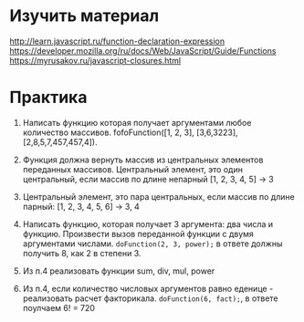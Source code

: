 # Изучить материал

http://learn.javascript.ru/function-declaration-expression
https://developer.mozilla.org/ru/docs/Web/JavaScript/Guide/Functions
https://myrusakov.ru/javascript-closures.html

# Практика

1) Написать функцию которая получает аргументами любое количество массивов. fofoFunction([1, 2, 3], [3,6,3223], [2,8,5,7,457,457,4]).

2) Функция должна вернуть массив из центральных элементов переданных массивов.
Центральный элемент, это один центральный, если массив по длине непарный [1, 2, 3, 4, 5] -> 3

3) Центральный элемент, это пара центральных, если массив по длине парный: [1, 2, 3, 4, 5, 6] -> 3, 4

4) Написать функцию, которая получает 3 аргумента: два числа и функцию. Произвести вызов переданной функции с двумя аргументами числами.
`doFunction(2, 3, power);` в ответе должны получить 8, как 2 в степени 3.

5) Из п.4 реализовать функции sum, div, mul, power

6) Из п.4, если количество числовых аргументов равно еденице - реализовать расчет факторикала. `doFunction(6, fact);`, в ответе поулчаем 6! = 720

